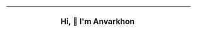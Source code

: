 
<div align = "center"> 
<hr>
<h2>Hi, 👋 I'm Anvarkhon <img https://camo.githubusercontent.com/ab4402eee6d9652…16d2d766572696669636174696f6e2d62616467652e706e67</h2> 
</div>


